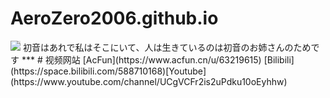 # AeroZero2006.github.io
<img style="-webkit-user-select: none;margin: auto;background-color: hsl(0, 0%, 90%);transition: background-color 300ms;" src="https://ipcounter.ihcr.top/">  
初音はあれで私はそこにいて、人は生きているのは初音のお姉さんのためです  
***
# 视频网站  
[AcFun](https://www.acfun.cn/u/63219615)  
[Bilibili](https://space.bilibili.com/588710168)[Youtube](https://www.youtube.com/channel/UCgVCFr2is2uPdku10oEyhhw)  
